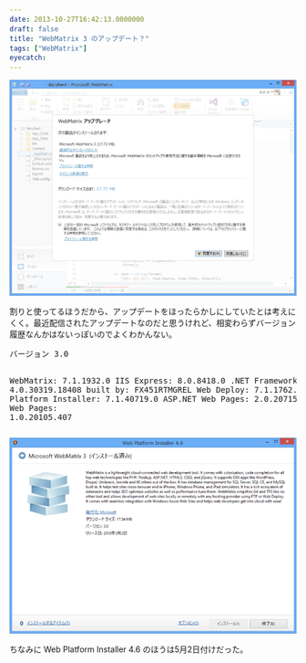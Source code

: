 ```yaml
---
date: 2013-10-27T16:42:13.0000000
draft: false
title: "WebMatrix 3 のアップデート？"
tags: ["WebMatrix"]
eyecatch: 
---
```

<p><span itemscope itemtype="http://schema.org/Photograph"><img src="20131027163727.png" alt="f:id:daruyanagi:20131027163727p:plain" title="f:id:daruyanagi:20131027163727p:plain" class="hatena-fotolife" itemprop="image"></span></p><p>割りと使ってるほうだから、アップデートをほったらかしにしていたとは考えにくく。最近配信されたアップデートなのだと思うけれど、相変わらずバージョン履歴なんかはないっぽいのでよくわかんない。</p>
<pre class="code" data-unlink>バージョン 3.0

WebMatrix: 7.1.1932.0
IIS Express: 8.0.8418.0
.NET Framework: 4.0.30319.18408 built by: FX451RTMGREL
Web Deploy: 7.1.1762.0
Web Platform Installer: 7.1.40719.0
ASP.NET Web Pages: 2.0.20715.0
ASP.NET Web Pages: 1.0.20105.407</pre><p><span itemscope itemtype="http://schema.org/Photograph"><img src="20131027163948.png" alt="f:id:daruyanagi:20131027163948p:plain" title="f:id:daruyanagi:20131027163948p:plain" class="hatena-fotolife" itemprop="image"></span></p><p>ちなみに Web Platform Installer 4.6 のほうは5月2日付けだった。</p>
